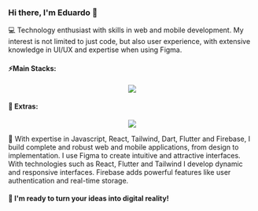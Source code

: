 ### Hi there, I'm Eduardo 👋

💻 Technology enthusiast with skills in web and mobile development. My interest is not limited to just code, but also user experience, with extensive knowledge in UI/UX and expertise when using Figma.

#### ⚡Main Stacks:
<p align="center">
  <a href="https://skillicons.dev">
    <img src="https://skillicons.dev/icons?i=js,react,next,dart,flutter,firebase" />
  </a>
</p>

#### 🧩 Extras:
<p align="center">
  <a href="https://skillicons.dev">
    <img src="https://skillicons.dev/icons?i=html,css,ts,tailwind,kali,figma" />
  </a>
</p>
  
🚀 With expertise in Javascript, React, Tailwind, Dart, Flutter and Firebase, I build complete and robust web and mobile applications, from design to implementation. I use Figma to create intuitive and attractive interfaces. With technologies such as React, Flutter and Tailwind I develop dynamic and responsive interfaces. Firebase adds powerful features like user authentication and real-time storage. 

#### 🧠 I'm ready to turn your ideas into digital reality!
